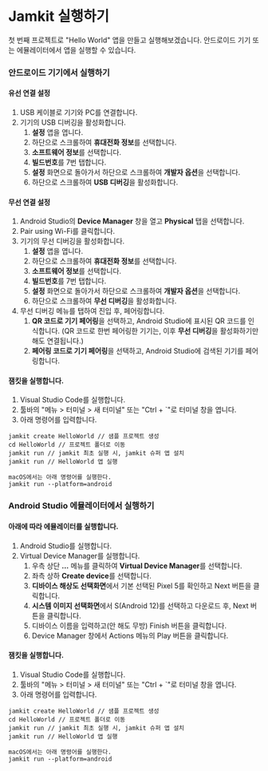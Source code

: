 # Jamkit 실행하기

첫 번째 프로젝트로 "Hello World" 앱을 만들고 실행해보겠습니다. 안드로이드 기기 또는 에뮬레이터에서 앱을 실행할 수 있습니다.

### 안드로이드 기기에서 실행하기

#### 유선 연결 설정

1. USB 케이블로 기기와 PC를 연결합니다.
2. 기기의 USB 디버깅을 활성화합니다.
   1. **설정** 앱을 엽니다.
   2. 하단으로 스크롤하여 **휴대전화 정보**를 선택합니다.
   3. **소프트웨어 정보**를 선택합니다.
   4. **빌드번호**를 7번 탭합니다.
   5. **설정** 화면으로 돌아가서 하단으로 스크롤하여 **개발자 옵션**을 선택합니다.
   6. 하단으로 스크롤하여 **USB 디버깅**을 활성화합니다.

#### 무선 연결 설정

1. Android Studio의 **Device Manager** 창을 열고 **Physical** 탭을 선택합니다.
2. Pair using Wi-Fi를 클릭합니다.
3. 기기의 무선 디버깅을 활성화합니다.
   1. **설정** 앱을 엽니다.
   2. 하단으로 스크롤하여 **휴대전화 정보**를 선택합니다.
   3. **소프트웨어 정보**를 선택합니다.
   4. **빌드번호**를 7번 탭합니다.
   5. **설정** 화면으로 돌아가서 하단으로 스크롤하여 **개발자 옵션**을 선택합니다.
   6. 하단으로 스크롤하여 **무선 디버깅**을 활성화합니다.
4. 무선 디버깅 메뉴를 탭하여 진입 후, 페어링합니다.
   1. **QR 코드로 기기 페어링**을 선택하고, Android Studio에 표시된 QR 코드를 인식합니다. (QR 코드로 한번 페어링한 기기는, 이후 **무선 디버깅**을 활성화하기만 해도 연결됩니다.)
   2. **페어링 코드로 기기 페어링**을 선택하고, Android Studio에 검색된 기기를 페어링합니다.

#### 잼킷을 실행합니다.

1. Visual Studio Code를 실행합니다.
2. 툴바의 "메뉴 > 터미널 > 새 터미널" 또는 "Ctrl + \`"로 터미널 창을 엽니다.
3. 아래 명령어를 입력합니다.

```
jamkit create HelloWorld // 샘플 프로젝트 생성
cd HelloWorld // 프로젝트 폴더로 이동
jamkit run // jamkit 최초 실행 시, jamkit 슈퍼 앱 설치
jamkit run // HelloWorld 앱 실행

macOS에서는 아래 명령어를 실행한다.
jamkit run --platform=android
```

### Android Studio 에뮬레이터에서 실행하기

#### 아래에 따라 에뮬레이터를 실행합니다.

1. Android Studio를 실행합니다.
2. Virtual Device Manager를 실행합니다.
   1. 우측 상단 **...** 메뉴를 클릭하여 **Virtual Device Manager**를 선택합니다.
   2. 좌측 상하 **Create device**를 선택합니다.
   3. **디바이스 해상도 선택화면**에서 기본 선택된 Pixel 5를 확인하고 Next 버튼을 클릭합니다.
   4. **시스템 이미지 선택화면**에서 S(Android 12)를 선택하고 다운로드 후, Next 버튼을 클릭합니다.
   5. 디바이스 이름을 입력하고(안 해도 무방) Finish 버튼을 클릭합니다.
   6. Device Manager 창에서 Actions 메뉴의 Play 버튼을 클릭합니다.

#### 잼킷을 실행합니다.

1. Visual Studio Code를 실행합니다.
2. 툴바의 "메뉴 > 터미널 > 새 터미널" 또는 "Ctrl + \`"로 터미널 창을 엽니다.
3. 아래 명령어를 입력합니다.

```
jamkit create HelloWorld // 샘플 프로젝트 생성
cd HelloWorld // 프로젝트 폴더로 이동
jamkit run // jamkit 최초 실행 시, jamkit 슈퍼 앱 설치
jamkit run // HelloWorld 앱 실행

macOS에서는 아래 명령어를 실행한다.
jamkit run --platform=android
```
